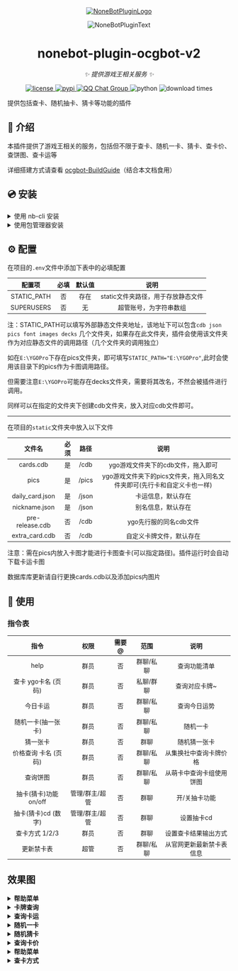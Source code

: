 <div align="center">
  <a href="https://v2.nonebot.dev/store"><img src="https://github.com/A-kirami/nonebot-plugin-template/blob/resources/nbp_logo.png" width="180" height="180" alt="NoneBotPluginLogo"></a>
  <br>
  <p><img src="https://github.com/A-kirami/nonebot-plugin-template/blob/resources/NoneBotPlugin.svg" width="240" alt="NoneBotPluginText"></p>
</div>

<div align="center">

# nonebot-plugin-ocgbot-v2

_✨ 提供游戏王相关服务 ✨_


<a href="./LICENSE">
    <img src="https://img.shields.io/github/license/fireinsect/nonebot-plugin-ocgbot-v2.svg" alt="license">
</a>
<a href="https://pypi.python.org/pypi/nonebot-plugin-ocgbot-v2">
    <img src="https://img.shields.io/pypi/v/nonebot-plugin-ocgbot-v2.svg" alt="pypi">
</a>
<a href="http://qm.qq.com/cgi-bin/qm/qr?_wv=1027&k=0eFhuYRYUQ0HyzGff8MeUw8BqE248mAn&authKey=sItHWv4FSzNisnNTUaPDC4wSlfDO73XSX2T8ZVfhyd2AVa8%2FILW25IzHSTJVWx17&noverify=0&group_code=144718588">
     <img src="https://img.shields.io/badge/QQ%E7%BE%A4-144718588-orange?style=flat-square" alt="QQ Chat Group">
</a>
<img src="https://img.shields.io/badge/python-3.8+-blue.svg" alt="python">

<img alt="download times" src="https://img.shields.io/badge/dynamic/json?url=https%3A%2F%2Fgithub.com%2FNCBM%2Ftest-nonebot-packages-stats%2Fraw%2Fmain%2Fstatistics.json&query=%24%5B'nonebot-plugin-ocgbot-v2'%5D.down30&suffix=%2Fmonth&label=downloads&labelColor=blue&color=green">



</div>

提供包括查卡、随机抽卡、猜卡等功能的插件



## 📖 介绍

本插件提供了游戏王相关的服务，包括但不限于查卡、随机一卡、猜卡、查卡价、查饼图、查卡运等

详细搭建方式请查看 [ocgbot-BuildGuide](https://github.com/fireinsect/doc_save/blob/master/ocg-bot-v2-BuildGuide.md)（结合本文档食用）

## 💿 安装

<details>
<summary>使用 nb-cli 安装</summary>
在 nonebot2 项目的根目录下打开命令行, 输入以下指令即可安装

    nb plugin install nonebot-plugin-ocgbot-v2

</details>

<details>
<summary>使用包管理器安装</summary>
在 nonebot2 项目的插件目录下, 打开命令行, 根据你使用的包管理器, 输入相应的安装命令

<details>
<summary>pip</summary>

    pip install nonebot-plugin-ocgbot-v2
</details>
<details>
<summary>pdm</summary>

    pdm add nonebot-plugin-ocgbot-v2
</details>
<details>
<summary>poetry</summary>

    poetry add nonebot-plugin-ocgbot-v2
</details>
<details>
<summary>conda</summary>

    conda install nonebot-plugin-ocgbot-v2
</details>

打开 nonebot2 项目根目录下的 `pyproject.toml` 文件, 在 `[tool.nonebot]` 部分追加写入

    plugins = ["nonebot_plugin_ocgbot_v2"]

</details>

## ⚙️ 配置

在项目的`.env`文件中添加下表中的必填配置

|     配置项     | 必填 | 默认值 | 说明 |
|:-----------:|:--:|:----:|:----:|
| STATIC_PATH |  否  | 存在 | static文件夹路径，用于存放静态文件 |
|    SUPERUSERS     |  否 | 无 | 超管账号，为字符串数组 |

注：STATIC_PATH可以填写外部静态文件夹地址，该地址下可以包含`cdb json pics font images decks` 几个文件夹，如果存在此文件夹，插件会使用该文件夹作为对应静态文件的调用路径（几个文件夹的调用独立）

如在`E:\YGOPro`下存在pics文件夹，即可填写`STATIC_PATH="E:\YGOPro"`,此时会使用该目录下的pics作为卡图调用路径。

但需要注意`E:\YGOPro`可能存在decks文件夹，需要将其改名，不然会被插件进行调用。

同样可以在指定的文件夹下创建cdb文件夹，放入对应cdb文件即可。

---
在项目的`static`文件夹中放入以下文件

|     文件名     | 必须 | 路径 | 说明 |
|:-----------:|:--:|:----:|:----:|
| cards.cdb |  是  | /cdb | ygo游戏文件夹下的cdb文件，拖入即可 |
|    pics     |  是 | /pics | ygo游戏文件夹下的pics文件夹，拖入同名文件夹即可(先行卡和自定义卡也一样) |
| daily_card.json |  是  | /json | 卡运信息，默认存在 |
| nickname.json |  是  | /json | 别名信息，默认存在 |
| pre-release.cdb |  否  | /cdb | ygo先行服的同名cdb文件 |
| extra_card.cdb |  否  | /cdb | 自定义卡牌文件，默认存在 |

注意：需在pics内放入卡图才能进行卡图查卡(可以指定路径)。插件运行时会自动下载卡运卡图

数据库库更新请自行更换cards.cdb以及添加pics内图片

## 🎉 使用
### 指令表
| 指令 | 权限 | 需要@ | 范围 | 说明 |
|:--:|:----:|:----:|:----:|:----:|
| help | 群员 | 否 | 群聊/私聊 | 查询功能清单 |
|查卡 ygo卡名 (页码)  | 群员 | 否 | 私聊/群聊 | 查询对应卡牌~|
| 今日卡运 | 群员 | 否 | 群聊/私聊 | 查询今日运势 |
| 随机一卡(抽一张卡) | 群员 | 否 | 群聊/私聊 | 随机一卡 |
| 猜一张卡 | 群员 | 否 | 群聊 | 随机猜一张卡 |
| 价格查询 卡名 (页码) | 群员 | 否 | 群聊/私聊 | 从集换社中查询卡牌价格 |
| 查询饼图 | 群员 | 否 | 群聊/私聊 | 从萌卡中查询卡组使用饼图 |
| 抽卡(猜卡)功能 on/off | 管理/群主/超管 | 否 | 群聊 | 开/关抽卡功能 |
| 抽卡(猜卡)cd (数字) | 管理/群主/超管 | 否 | 群聊 | 设置抽卡cd |
| 查卡方式 1/2/3 | 群员 | 否 | 群聊 | 设置查卡结果输出方式 |
| 更新禁卡表 | 超管 | 否 | 群聊/私聊 | 从官网更新最新禁卡表信息 |

## 效果图
<details>
    <summary><b>帮助菜单</b></summary>
    <img src="https://raw.githubusercontent.com/fireinsect/imageSave/master/bot_img/help.png">
</details>
<details>
    <summary><b>卡牌查询</b></summary>
    <details>
        <summary>直接查询</summary>
        <img src="https://raw.githubusercontent.com/fireinsect/imageSave/master/bot_img/ck1.png">
    </details>
    <details>
        <summary>输入数字选择具体查询</summary>
        <img src="https://raw.githubusercontent.com/fireinsect/imageSave/master/bot_img/ck2.png">
    </details>
    <details>
        <summary>翻页</summary>
        <img src="https://raw.githubusercontent.com/fireinsect/imageSave/master/bot_img/ck3.png">
    </details>
</details>
<details>
    <summary><b>查询卡运</b></summary>
    <img src="https://raw.githubusercontent.com/fireinsect/imageSave/master/bot_img/kayun.png">
</details>
<details>
    <summary><b>随机一卡</b></summary>
    <img src="https://raw.githubusercontent.com/fireinsect/imageSave/master/bot_img/chouk.png">
</details>
<details>
    <summary><b>随机猜卡</b></summary>
    <img src="https://raw.githubusercontent.com/fireinsect/imageSave/master/bot_img/caik.png">
</details><details>
    <summary><b>查询卡价</b></summary>
    <img src="https://raw.githubusercontent.com/fireinsect/imageSave/master/bot_img/jg.png">

</details>
<details>
    <summary><b>帮助菜单</b></summary>
    <img src="https://raw.githubusercontent.com/fireinsect/imageSave/master/bot_img/bt.png"> 
</details>
<details>
    <summary><b>查卡方式</b></summary>
    <h3>方式1</h3>
    <img src="https://raw.githubusercontent.com/fireinsect/imageSave/master/bot_img/chang1.png">
    <hr/>    
    <h3>方式2</h3>
    <img src="https://raw.githubusercontent.com/fireinsect/imageSave/master/bot_img/change2.png">
    <img src="https://raw.githubusercontent.com/fireinsect/imageSave/master/bot_img/change2-1.png"> 
    <hr/>        
    <h3>方式3</h3>
    <img src="https://raw.githubusercontent.com/fireinsect/imageSave/master/bot_img/change3.png">

</details>


